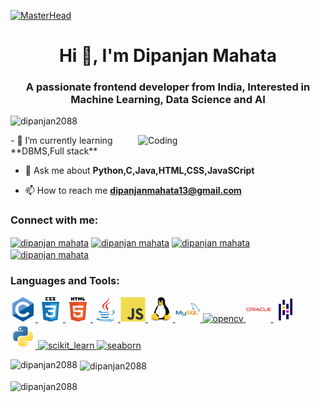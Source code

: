 [![MasterHead](https://connect.ignatiuz.com/hs-fs/hubfs/AI%20and%20Deep%20Learning.gif?width=1000&height=500&name=AI%20and%20Deep%20Learning.gif)](https://github.com/Dipanjan2088)
<h1 align="center">Hi 👋, I'm Dipanjan Mahata</h1>
 

<h3 align="center">A passionate frontend developer from India, Interested in Machine Learning, Data Science and AI</h3>


<p align="left"> <img src="https://komarev.com/ghpvc/?username=dipanjan2088&label=Profile%20views&color=0e75b6&style=flat" alt="dipanjan2088" /> </p>


<img align="right" alt="Coding" width="300" src="https://uploads0.jovo.to/idea_attachments/840592/homework-dribbble_bigger.gif?1544706789">
- 🌱 I’m currently learning **DBMS,Full stack**

- 💬 Ask me about **Python,C,Java,HTML,CSS,JavaSCript**

- 📫 How to reach me **dipanjanmahata13@gmail.com**

<h3 align="left">Connect with me:</h3>
<p align="left">
<a href="https://twitter.com/dipanjan mahata" target="blank"><img align="center" src="https://raw.githubusercontent.com/rahuldkjain/github-profile-readme-generator/master/src/images/icons/Social/twitter.svg" alt="dipanjan mahata" height="30" width="40" /></a>
<a href="https://linkedin.com/in/dipanjan mahata" target="blank"><img align="center" src="https://raw.githubusercontent.com/rahuldkjain/github-profile-readme-generator/master/src/images/icons/Social/linked-in-alt.svg" alt="dipanjan mahata" height="30" width="40" /></a>
<a href="https://fb.com/dipanjan mahata" target="blank"><img align="center" src="https://raw.githubusercontent.com/rahuldkjain/github-profile-readme-generator/master/src/images/icons/Social/facebook.svg" alt="dipanjan mahata" height="30" width="40" /></a>
<a href="https://instagram.com/dipanjan mahata" target="blank"><img align="center" src="https://raw.githubusercontent.com/rahuldkjain/github-profile-readme-generator/master/src/images/icons/Social/instagram.svg" alt="dipanjan mahata" height="30" width="40" /></a>
</p>

<h3 align="left">Languages and Tools:</h3>
<p align="left"> <a href="https://www.cprogramming.com/" target="_blank" rel="noreferrer"> <img src="https://raw.githubusercontent.com/devicons/devicon/master/icons/c/c-original.svg" alt="c" width="40" height="40"/> </a> <a href="https://www.w3schools.com/css/" target="_blank" rel="noreferrer"> <img src="https://raw.githubusercontent.com/devicons/devicon/master/icons/css3/css3-original-wordmark.svg" alt="css3" width="40" height="40"/> </a> <a href="https://www.w3.org/html/" target="_blank" rel="noreferrer"> <img src="https://raw.githubusercontent.com/devicons/devicon/master/icons/html5/html5-original-wordmark.svg" alt="html5" width="40" height="40"/> </a> <a href="https://www.java.com" target="_blank" rel="noreferrer"> <img src="https://raw.githubusercontent.com/devicons/devicon/master/icons/java/java-original.svg" alt="java" width="40" height="40"/> </a> <a href="https://developer.mozilla.org/en-US/docs/Web/JavaScript" target="_blank" rel="noreferrer"> <img src="https://raw.githubusercontent.com/devicons/devicon/master/icons/javascript/javascript-original.svg" alt="javascript" width="40" height="40"/> </a> <a href="https://www.linux.org/" target="_blank" rel="noreferrer"> <img src="https://raw.githubusercontent.com/devicons/devicon/master/icons/linux/linux-original.svg" alt="linux" width="40" height="40"/> </a> <a href="https://www.mysql.com/" target="_blank" rel="noreferrer"> <img src="https://raw.githubusercontent.com/devicons/devicon/master/icons/mysql/mysql-original-wordmark.svg" alt="mysql" width="40" height="40"/> </a> <a href="https://opencv.org/" target="_blank" rel="noreferrer"> <img src="https://www.vectorlogo.zone/logos/opencv/opencv-icon.svg" alt="opencv" width="40" height="40"/> </a> <a href="https://www.oracle.com/" target="_blank" rel="noreferrer"> <img src="https://raw.githubusercontent.com/devicons/devicon/master/icons/oracle/oracle-original.svg" alt="oracle" width="40" height="40"/> </a> <a href="https://pandas.pydata.org/" target="_blank" rel="noreferrer"> <img src="https://raw.githubusercontent.com/devicons/devicon/2ae2a900d2f041da66e950e4d48052658d850630/icons/pandas/pandas-original.svg" alt="pandas" width="40" height="40"/> </a> <a href="https://www.python.org" target="_blank" rel="noreferrer"> <img src="https://raw.githubusercontent.com/devicons/devicon/master/icons/python/python-original.svg" alt="python" width="40" height="40"/> </a> <a href="https://scikit-learn.org/" target="_blank" rel="noreferrer"> <img src="https://upload.wikimedia.org/wikipedia/commons/0/05/Scikit_learn_logo_small.svg" alt="scikit_learn" width="40" height="40"/> </a> <a href="https://seaborn.pydata.org/" target="_blank" rel="noreferrer"> <img src="https://seaborn.pydata.org/_images/logo-mark-lightbg.svg" alt="seaborn" width="40" height="40"/> </a> </p>

<p><img align="left" src="https://github-readme-stats.vercel.app/api/top-langs?username=dipanjan2088&show_icons=true&locale=en&layout=compact" alt="dipanjan2088" /></p>

<p>&nbsp;<img align="center" src="https://github-readme-stats.vercel.app/api?username=dipanjan2088&show_icons=true&locale=en" alt="dipanjan2088" /></p>

<p><img align="center" src="https://github-readme-streak-stats.herokuapp.com/?user=dipanjan2088&" alt="dipanjan2088" /></p>
